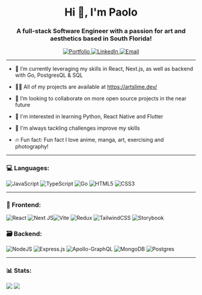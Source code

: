 <h1 align="center">Hi 👋, I'm Paolo</h1>
<h3 align="center">A full-stack Software Engineer with a passion for art and aesthetics based in South Florida!</h3>
<p align="center">
<a href="https://artslime.dev/">
<img alt="Portfolio" src="https://img.shields.io/badge/PORTFOLIO-black?style=for-the-badge&logo=nextdotjs&logoColor=%23fff&logoSize=auto&link=https%3A%2F%2Fartslime.dev%2F">
</a>
<a href="https://www.linkedin.com/in/artslimedev/">
<img alt="LinkedIn" src="https://img.shields.io/badge/LinkedIn-0077B5?style=for-the-badge&logo=linkedin&logoColor=white&logoSize=auto&link=https%3A%2F%2Fwww.linkedin.com%2Fin%2F">
</a>
<a href="mailto:artslimedev@gmail.com">
<img alt="Email" src="https://img.shields.io/badge/EMAIL-purple?style=for-the-badge&logo=minutemailer&logoColor=white&logoSize=auto&link=mailto%3Aartslimedev%40gmail.com">
</a>
</p>

---
- 🌱 I’m currently leveraging my skills in React, Next.js, as well as backend with Go, PostgresQL & SQL

- 👨‍💻 All of my projects are available at https://artslime.dev/

- 🤝 I’m looking to collaborate on more open source projects in the near future

- 🧠 I'm interested in learning Python, React Native and Flutter

- 🧐 I'm always tackling challenges improve my skills

- 🔥 Fun fact: Fun fact I love anime, manga, art, exercising and photography!

---
### 💻 Languages:
![JavaScript](https://img.shields.io/badge/javascript-%23323330.svg?style=for-the-badge&logo=javascript&logoColor=%23F7DF1E) ![TypeScript](https://img.shields.io/badge/typescript-%23007ACC.svg?style=for-the-badge&logo=typescript&logoColor=white) ![Go](https://img.shields.io/badge/go-%2300ADD8.svg?style=for-the-badge&logo=go&logoColor=white) ![HTML5](https://img.shields.io/badge/html5-%23E34F26.svg?style=for-the-badge&logo=html5&logoColor=white) ![CSS3](https://img.shields.io/badge/css3-%231572B6.svg?style=for-the-badge&logo=css3&logoColor=white)

---
### 🎨 Frontend:
![React](https://img.shields.io/badge/react-%2320232a.svg?style=for-the-badge&logo=react&logoColor=%2361DAFB) ![Next JS](https://img.shields.io/badge/Next-black?style=for-the-badge&logo=next.js&logoColor=white)![Vite](https://img.shields.io/badge/vite-%23646CFF.svg?style=for-the-badge&logo=vite&logoColor=white) ![Redux](https://img.shields.io/badge/redux-%23593d88.svg?style=for-the-badge&logo=redux&logoColor=white) ![TailwindCSS](https://img.shields.io/badge/tailwindcss-%2338B2AC.svg?style=for-the-badge&logo=tailwind-css&logoColor=white) ![Storybook](https://img.shields.io/badge/-Storybook-FF4785?style=for-the-badge&logo=storybook&logoColor=white)

### 🗃️ Backend:
![NodeJS](https://img.shields.io/badge/node.js-6DA55F?style=for-the-badge&logo=node.js&logoColor=white) ![Express.js](https://img.shields.io/badge/express.js-%23404d59.svg?style=for-the-badge&logo=express&logoColor=%2361DAFB) ![Apollo-GraphQL](https://img.shields.io/badge/-ApolloGraphQL-311C87?style=for-the-badge&logo=apollo-graphql) ![MongoDB](https://img.shields.io/badge/MongoDB-%234ea94b.svg?style=for-the-badge&logo=mongodb&logoColor=white) ![Postgres](https://img.shields.io/badge/postgres-%23316192.svg?style=for-the-badge&logo=postgresql&logoColor=white) 

---
### 📊 Stats:
![](https://github-readme-stats.vercel.app/api?username=artslimedev&theme=radical&hide_border=false&include_all_commits=false&count_private=false) ![](https://github-readme-stats.vercel.app/api/top-langs/?username=artslimedev&theme=radical&hide_border=false&include_all_commits=false&count_private=false&layout=compact) 
